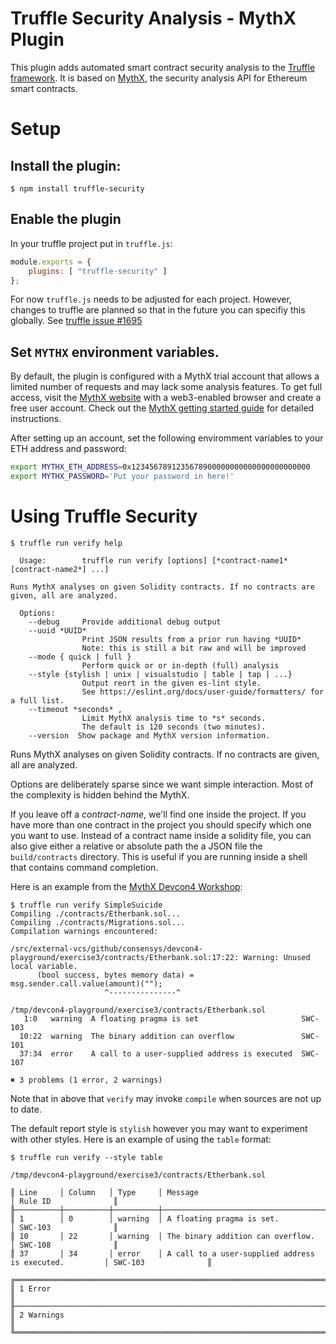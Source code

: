 <!-- until coveralls is fixed for the repo change -->
<!-- [![CircleCI](https://circleci.com/gh/ConsenSys/truffle-security.svg?style=svg)](https://circleci.com/gh/ConsenSys/truffle-security)
[![Coverage Status](https://coveralls.io/repos/github/ConsenSys/truffle-security/badge.svg?branch=master)](https://coveralls.io/github/ConsenSys/truffle-security?branch=master)
-->

# Truffle Security Analysis - MythX Plugin

This plugin adds automated smart contract security analysis to the [Truffle framework](https://truffleframework.com/docs/truffle/overview). It is based on [MythX](https://mythx.io), the security analysis API for Ethereum smart contracts.

# Setup

## Install the plugin:

```console
$ npm install truffle-security
```

## Enable the plugin

In your truffle project put in `truffle.js`:

```javascript
module.exports = {
    plugins: [ "truffle-security" ]
};
```

For now `truffle.js` needs to be adjusted for each project. However, changes to truffle are planned
so that in the future you can specifiy this globally. See [truffle issue #1695](https://github.com/trufflesuite/truffle/issues/1695)

## Set `MYTHX` environment variables.

By default, the plugin is configured with a MythX trial account that
allows a limited number of requests and may lack some analysis features.
To get full access, visit the [MythX website](https://mythx.io) with a
web3-enabled browser and create a free user account. Check out the
[MythX getting started guide](https://docs.mythx.io/en/latest/main/getting-started.html)
for detailed instructions.

After setting up an account, set the following enviromment variables to your ETH address and password:

```bash
export MYTHX_ETH_ADDRESS=0x1234567891235678900000000000000000000000
export MYTHX_PASSWORD='Put your password in here!'
```

# Using Truffle Security

```console
$ truffle run verify help

  Usage:        truffle run verify [options] [*contract-name1* [contract-name2*] ...]

Runs MythX analyses on given Solidity contracts. If no contracts are
given, all are analyzed.

  Options:
    --debug     Provide additional debug output
    --uuid *UUID*
                Print JSON results from a prior run having *UUID*
                Note: this is still a bit raw and will be improved
    --mode { quick | full }
                Perform quick or or in-depth (full) analysis
    --style {stylish | unix | visualstudio | table | tap | ...}
                Output reort in the given es-lint style.
                See https://eslint.org/docs/user-guide/formatters/ for a full list.
    --timeout *seconds* ,
                Limit MythX analysis time to *s* seconds.
                The default is 120 seconds (two minutes).
    --version  Show package and MythX version information.
```

Runs MythX analyses on given Solidity contracts. If no contracts are given, all are analyzed.

Options are deliberately sparse since we want simple interaction. Most
of the complexity is hidden behind the MythX.

If you leave off a _contract-name_, we'll find one inside the
project. If you have more than one contract in the project you should
specify which one you want to use. Instead of a contract name inside a
solidity file, you can also give either a relative or absolute path
the a JSON file the `build/contracts` directory. This is useful if
you are running inside a shell that contains command completion.

Here is an example from the [MythX Devcon4 Workshop](https://github.com/ConsenSys/mythx-playground/tree/master/exercise3):

```console
$ truffle run verify SimpleSuicide
Compiling ./contracts/Etherbank.sol...
Compiling ./contracts/Migrations.sol...
Compilation warnings encountered:

/src/external-vcs/github/consensys/devcon4-playground/exercise3/contracts/Etherbank.sol:17:22: Warning: Unused local variable.
      (bool success, bytes memory data) = msg.sender.call.value(amount)("");
                     ^---------------^

/tmp/devcon4-playground/exercise3/contracts/Etherbank.sol
   1:0   warning  A floating pragma is set                       SWC-103
  10:22  warning  The binary addition can overflow               SWC-101
  37:34  error    A call to a user-supplied address is executed  SWC-107

✖ 3 problems (1 error, 2 warnings)

```

Note that in above that `verify` may invoke `compile` when sources are not up to date.

The default report style is `stylish` however you may want to experiment with other styles.
Here is an example of using the  `table` format:


```
$ truffle run verify --style table

/tmp/devcon4-playground/exercise3/contracts/Etherbank.sol

║ Line     │ Column   │ Type     │ Message                                                │ Rule ID              ║
╟──────────┼──────────┼──────────┼────────────────────────────────────────────────────────┼──────────────────────╢
║ 1        │ 0        │ warning  │ A floating pragma is set.                              │ SWC-103              ║
║ 10       │ 22       │ warning  │ The binary addition can overflow.                      │ SWC-108              ║
║ 37       │ 34       │ error    │ A call to a user-supplied address is executed.         │ SWC-103              ║

╔════════════════════════════════════════════════════════════════════════════════════════════════════════════════╗
║ 1 Error                                                                                                        ║
╟────────────────────────────────────────────────────────────────────────────────────────────────────────────────╢
║ 2 Warnings                                                                                                     ║
╚════════════════════════════════════════════════════════════════════════════════════════════════════════════════╝
```
